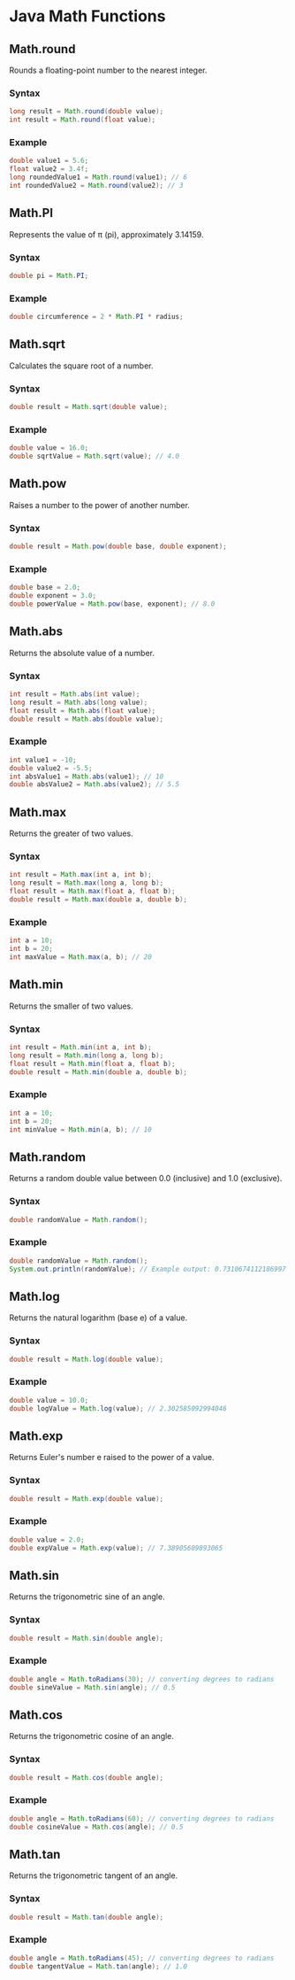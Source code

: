 
# Java Math Functions

## Math.round
Rounds a floating-point number to the nearest integer.

### Syntax
```java
long result = Math.round(double value);
int result = Math.round(float value);
```

### Example
```java
double value1 = 5.6;
float value2 = 3.4f;
long roundedValue1 = Math.round(value1); // 6
int roundedValue2 = Math.round(value2); // 3
```

## Math.PI
Represents the value of π (pi), approximately 3.14159.

### Syntax
```java
double pi = Math.PI;
```

### Example
```java
double circumference = 2 * Math.PI * radius;
```

## Math.sqrt
Calculates the square root of a number.

### Syntax
```java
double result = Math.sqrt(double value);
```

### Example
```java
double value = 16.0;
double sqrtValue = Math.sqrt(value); // 4.0
```

## Math.pow
Raises a number to the power of another number.

### Syntax
```java
double result = Math.pow(double base, double exponent);
```

### Example
```java
double base = 2.0;
double exponent = 3.0;
double powerValue = Math.pow(base, exponent); // 8.0
```

## Math.abs
Returns the absolute value of a number.

### Syntax
```java
int result = Math.abs(int value);
long result = Math.abs(long value);
float result = Math.abs(float value);
double result = Math.abs(double value);
```

### Example
```java
int value1 = -10;
double value2 = -5.5;
int absValue1 = Math.abs(value1); // 10
double absValue2 = Math.abs(value2); // 5.5
```

## Math.max
Returns the greater of two values.

### Syntax
```java
int result = Math.max(int a, int b);
long result = Math.max(long a, long b);
float result = Math.max(float a, float b);
double result = Math.max(double a, double b);
```

### Example
```java
int a = 10;
int b = 20;
int maxValue = Math.max(a, b); // 20
```

## Math.min
Returns the smaller of two values.

### Syntax
```java
int result = Math.min(int a, int b);
long result = Math.min(long a, long b);
float result = Math.min(float a, float b);
double result = Math.min(double a, double b);
```

### Example
```java
int a = 10;
int b = 20;
int minValue = Math.min(a, b); // 10
```

## Math.random
Returns a random double value between 0.0 (inclusive) and 1.0 (exclusive).

### Syntax
```java
double randomValue = Math.random();
```

### Example
```java
double randomValue = Math.random();
System.out.println(randomValue); // Example output: 0.7310674112186997
```

## Math.log
Returns the natural logarithm (base e) of a value.

### Syntax
```java
double result = Math.log(double value);
```

### Example
```java
double value = 10.0;
double logValue = Math.log(value); // 2.302585092994046
```

## Math.exp
Returns Euler's number e raised to the power of a value.

### Syntax
```java
double result = Math.exp(double value);
```

### Example
```java
double value = 2.0;
double expValue = Math.exp(value); // 7.38905609893065
```

## Math.sin
Returns the trigonometric sine of an angle.

### Syntax
```java
double result = Math.sin(double angle);
```

### Example
```java
double angle = Math.toRadians(30); // converting degrees to radians
double sineValue = Math.sin(angle); // 0.5
```

## Math.cos
Returns the trigonometric cosine of an angle.

### Syntax
```java
double result = Math.cos(double angle);
```

### Example
```java
double angle = Math.toRadians(60); // converting degrees to radians
double cosineValue = Math.cos(angle); // 0.5
```

## Math.tan
Returns the trigonometric tangent of an angle.

### Syntax
```java
double result = Math.tan(double angle);
```

### Example
```java
double angle = Math.toRadians(45); // converting degrees to radians
double tangentValue = Math.tan(angle); // 1.0
```
